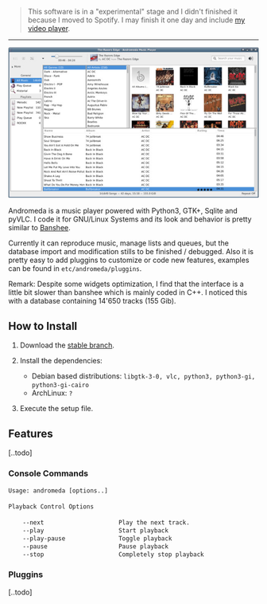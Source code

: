 > This software is in a "experimental" stage and I didn't finished it because I moved to Spotify. I may finish it one day and include [my video player](https://github.com/rsm-gh/vlist-player).

-----------


![Andromeda GUI](https://raw.githubusercontent.com/rsm-gh/andromeda/master/usr/share/doc/andromeda/preview.jpeg)

Andromeda is a music player powered with Python3, GTK+, Sqlite and pyVLC. I code it for GNU/Linux Systems and its look and behavior is pretty similar to [Banshee](http://banshee.fm).

Currently it can reproduce music, manage lists and queues, but the database import and modification stills to be finished / debugged. Also it is pretty easy to add pluggins to customize or code new features, examples can be found in `etc/andromeda/pluggins`.

Remark: Despite some widgets optimization, I find that the interface is a little bit slower than banshee which is mainly coded in C++. I noticed this with a database containing 14'650 tracks (155 Gib).

## How to Install

1. Download the [stable branch](https://github.com/rsm-gh/andromeda/archive/master.zip).
2. Install the dependencies:
    * Debian based distributions: `libgtk-3-0, vlc, python3, python3-gi, python3-gi-cairo`
    * ArchLinux: `?`

3. Execute the setup file.

## Features

[..todo]


### Console Commands
```
Usage: andromeda [options..]

Playback Control Options

    --next                     Play the next track.
    --play                     Start playback
    --play-pause               Toggle playback
    --pause                    Pause playback
    --stop                     Completely stop playback
```

### Pluggins

[..todo]
